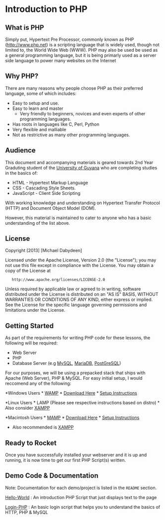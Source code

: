 Introduction to PHP 
====================

What is PHP
---------------

Simply put, Hypertext Pre Processor, commonly known as PHP (http://www.php.net) is a scripting language that is widely used, though not limited to, the World Wide Web (WWW). PHP may also be used be used as a general programming language, but it is being primarly used as a server side language to power many websites on the Internet

Why PHP? 
---------------

There are many reasons why people choose PHP as their preferred language, some of which includes: 

* Easy to setup and use. 
* Easy to learn and master
	* Very friendly to beginners, novices and even experts of other programming languages. 
* Has roots in languages like C, Perl, Python
* Very flexible and malliable
* Not as restrictive as many other programming languages. 


Audience
-------------

This document and accompanying materials is geared towards 2nd Year Graduting student of the [University of Guyana](http://www.uog.edu.gy) who are completing studies in the basics of: 

* HTML - Hypertext Markup Language
* CSS  - Cascading Style Sheets. 
* JavaScript - Client Side Scripting

With working knowledge and understanding on Hypertext Transfer Protocol (HTTP) and Document Object Model (DOM).

However, this material is maintained to cater to anyone who has a basic understanding of the list above. 

License
------------

 Copyright [2013] [Michael Dabydeen]

   Licensed under the Apache License, Version 2.0 (the "License");
   you may not use this file except in compliance with the License.
   You may obtain a copy of the License at

       http://www.apache.org/licenses/LICENSE-2.0

   Unless required by applicable law or agreed to in writing, software
   distributed under the License is distributed on an "AS IS" BASIS,
   WITHOUT WARRANTIES OR CONDITIONS OF ANY KIND, either express or implied.
   See the License for the specific language governing permissions and
   limitations under the License.

Getting Started
---------------

As part of the requirements for writing PHP code for these lessons, the following will be required: 

* Web Server 
* PHP 
* Database Server (e.g [MySQL](http://www.mysql.com), [MariaDB](https://mariadb.org/), [PostGreSQL](http://www.postgresql.org/))

For our purposes, we will be using a prepacked stack that ships with Apache (Web Server), PHP & MySQL. For easy initial setup, I would reccomend any of the following: 

*Windows Users 
	* [WAMP](http://www.wampserver.com/en/) 
		* [Download Here](http://www.wampserver.com/en/) 
		* [Setup Instructions](http://www.wampserver.com/en/)

*Linux Users
	* LAMP (Please see respective instructions based on distro)
	* Also consider [XAMPP](http://www.apachefriends.org/en/xampp.html)

*Macintosh Users
	* [MAMP](http://www.mamp.info/en/index.html)
		* [Download Here](http://www.mamp.info/downloads/releases/MAMP_PRO.zip)
		* [Setup Instructions](http://documentation.mamp.info/en)

* Also recommended is [XAMPP](http://www.apachefriends.org/en/xampp.html)

Ready to Rocket 
------------------

Once you have successfully installed your webserver and it is up and running, it is now time to get our first PHP Script(s) written.

Demo Code & Documentation
---------------------------

Note: Documentation for each demo/project is listed in the `README` section.

[Hello-World](https://github.com/mdabydeen/php-basics/tree/master/demo/hello-world) : An introduction PHP Script that just displays text to the page

[Login-PHP](https://github.com/mdabydeen/php-basics/tree/master/demo/login-php) : An basic login script that helps you to understand the basics of HTTP, PHP & MySQL